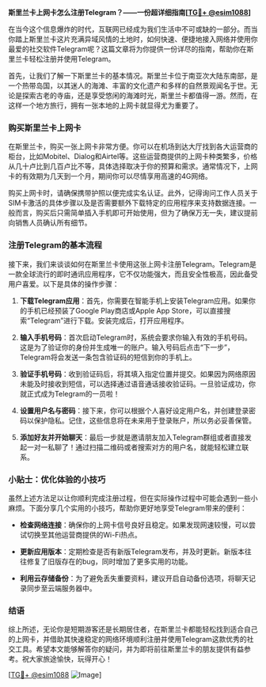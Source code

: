 **斯里兰卡上网卡怎么注册Telegram？——一份超详细指南[[TG💪+ @esim1088](https://t.me/s/esim1088)]**

在当今这个信息爆炸的时代，互联网已经成为我们生活中不可或缺的一部分。而当你踏上斯里兰卡这片充满异域风情的土地时，如何快速、便捷地接入网络并使用你最爱的社交软件Telegram呢？这篇文章将为你提供一份详尽的指南，帮助你在斯里兰卡轻松注册并使用Telegram。

首先，让我们了解一下斯里兰卡的基本情况。斯里兰卡位于南亚次大陆东南部，是一个热带岛国，以其迷人的海滩、丰富的文化遗产和多样的自然景观闻名于世。无论是探索古老的寺庙，还是享受悠闲的海滩时光，斯里兰卡都值得一游。然而，在这样一个地方旅行，拥有一张本地的上网卡就显得尤为重要了。

### 购买斯里兰卡上网卡

在斯里兰卡，购买一张上网卡非常方便。你可以在机场到达大厅找到各大运营商的柜台，比如Mobitel、Dialog和Airtel等。这些运营商提供的上网卡种类繁多，价格从几十卢比到几百卢比不等，具体选择取决于你的预算和需求。通常情况下，上网卡的有效期为几天到一个月，期间你可以尽情享用高速的4G网络。

购买上网卡时，请确保携带护照以便完成实名认证。此外，记得询问工作人员关于SIM卡激活的具体步骤以及是否需要额外下载特定的应用程序来支持数据连接。一般而言，购买后只需简单插入手机即可开始使用，但为了确保万无一失，建议提前向销售人员确认所有细节。

### 注册Telegram的基本流程

接下来，我们来谈谈如何在斯里兰卡使用这张上网卡注册Telegram。Telegram是一款全球流行的即时通讯应用程序，它不仅功能强大，而且安全性极高，因此备受用户喜爱。以下是具体的操作步骤：

1. **下载Telegram应用**：首先，你需要在智能手机上安装Telegram应用。如果你的手机已经预装了Google Play商店或Apple App Store，可以直接搜索“Telegram”进行下载。安装完成后，打开应用程序。

2. **输入手机号码**：首次启动Telegram时，系统会要求你输入有效的手机号码。这是为了验证你的身份并生成唯一的账户。输入号码后点击“下一步”，Telegram将会发送一条包含验证码的短信到你的手机上。

3. **验证手机号码**：收到验证码后，将其填入指定位置并提交。如果因为网络原因未能及时接收到短信，可以选择通过语音通话接收验证码。一旦验证成功，你就正式成为Telegram的一员啦！

4. **设置用户名与密码**：接下来，你可以根据个人喜好设定用户名，并创建登录密码以保护隐私。记住，这些信息将在未来用于登录账户，所以务必妥善保管。

5. **添加好友并开始聊天**：最后一步就是邀请朋友加入Telegram群组或者直接发起一对一私聊了！通过扫描二维码或者搜索对方的用户名，就能轻松建立联系。

### 小贴士：优化体验的小技巧

虽然上述方法足以让你顺利完成注册过程，但在实际操作过程中可能会遇到一些小麻烦。下面分享几个实用的小技巧，帮助你更好地享受Telegram带来的便利：

- **检查网络连接**：确保你的上网卡信号良好且稳定。如果发现网速较慢，可以尝试切换至其他运营商提供的Wi-Fi热点。
  
- **更新应用版本**：定期检查是否有新版Telegram发布，并及时更新。新版本往往修复了旧版存在的bug，同时增加了更多实用的功能。

- **利用云存储备份**：为了避免丢失重要资料，建议开启自动备份选项，将聊天记录同步至云端服务器中。

### 结语

综上所述，无论你是短期游客还是长期居住者，在斯里兰卡都能轻松找到适合自己的上网卡，并借助其快速稳定的网络环境顺利注册并使用Telegram这款优秀的社交工具。希望本文能够解答你的疑问，并为即将前往斯里兰卡的朋友提供有益参考。祝大家旅途愉快，玩得开心！

[[TG💪+ @esim1088](https://t.me/s/esim1088) ![Image](https://i.postimg.cc/4NQfJmqS/Snipaste-2025-05-13-00-14-12.png)]